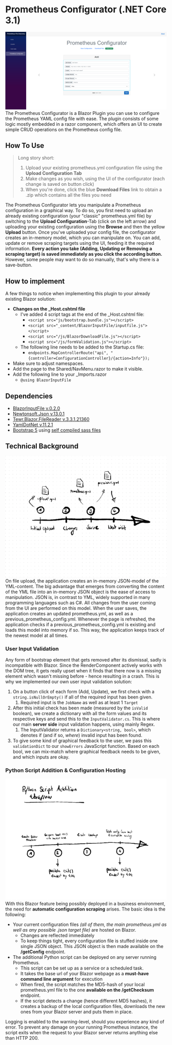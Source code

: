 ﻿# Prometheus Configurator (.NET Core 3.1)
![Prometheus_Configurator.png](Resources/Screenshots/UI_Add.png)
The Prometheus Configurator is a Blazor Plugin you can use to configure the Prometheus YAML config file with ease.
The plugin consists of some logic mostly embedded in a razor component, which offers an UI to create simple CRUD operations on the Prometheus config file.


## How To Use
> Long story short:
> 1. Upload your existing prometheus.yml configuration file using the **Upload Configuration Tab**
> 2. Make changes as you wish, using the UI of the configurator (each change is saved on button click)
> 3. When you're done, click the blue **Download Files** link to obtain a .zip which contains all the files you need

The Prometheus Configurator lets you manipulate a Prometheus configuration in a graphical way.
To do so, you first need to upload an already existing configuration (your "classic" prometheus.yml file) by switching to the **Upload Configuration**-Tab (click on the left arrow) and
uploading your existing configuration using the **Browse** and then the yellow **Upload** button. Once you've uploaded your config file, the configurator
creates an in-memory model, which you can manipulate on. You can add, update or remove scraping targets using the UI, feeding it the required information.
**Every action you take (Adding, Updating or Removing a scraping target) is saved immediately as you click the according button.** However, some people may want to do so manually, that's
why there is a save-button.

## How to implement
A few things to notice when implementing this plugin to your already existing Blazor solution:
- **Changes on the _Host.cshtml file**
  - I've added 4 script tags at the end of the _Host.cshtml file:
    - `<script src="js/bootstrap.bundle.js"></script>`
    - `<script src="_content/BlazorInputFile/inputfile.js"></script>`
    - `<script src="/js/BlazorDownloadFile.js"></script>`
    - `<script src="/js/formValidation.js"></script>`
  - The following  line needs to be added to the Startup.cs file:
    - `endpoints.MapControllerRoute("api", "{controller=ConfigurationController}/{action=Info"});`
- Make sure to adjust namespaces.
- Add the page to the Shared/NavMenu.razor to make it visible.
- Add the following line to your _Imports.razor
  - `@using BlazorInputFile`

## Dependencies
- [BlazorInputFile v.0.2.0](https://www.nuget.org/packages/BlazorInputFile)
- [Newtonsoft.Json v.13.0.1](https://www.nuget.org/packages/Newtonsoft.Json)
- [Tewr.Blazor.FileReader v.3.3.1.21360](https://www.nuget.org/packages/Tewr.Blazor.FileReader)
- [YamlDotNet v.11.2.1](https://www.nuget.org/packages/YamlDotNet)
- [Bootstrap 5](https://getbootstrap.com/docs/5.0/getting-started/introduction/) using [self compiled sass files](https://www.youtube.com/watch?v=9b4hYVNCFK4)

## Technical Background
![Workflow](Resources/Screenshots/workflow_2.png)
On file upload, the application creates an in-memory JSON-model of the YML-content. The big advantage that emerges from converting
the content of the YML file into an in-memory JSON object is the ease of access to manipulation. JSON is, in contrast to YML, widely supported
in many programming languages such as C#. All changes from the user coming from the UI are performed on this model. When the user saves, the application
creates an updated prometheus.yml, as well as a previous_prometheus_config.yml. Whenever the page is refreshed, the application checks if a previous_prometheus_config.yml
is existing and loads this model into memory if so. This way, the application keeps track of the newest model at all times.

### User Input Validation
Any form of bootstrap element that gets removed after its dismissal, sadly is incompatible with Blazor. Since the RenderComponent actively works with the DOM tree, it gets
really upset when it finds that there now is a missing element which wasn't missing before - hence resulting in a crash. This is why we implemented our own user input validation solution:

1. On a button click of each form (Add, Update), we first check with a `string.isNullOrEmpty()` if all of the required input has been given.
   1. Required input is the `JobName` as well as at least 1 `Target`
2. After this initial check has been made (measured by the `isValid` boolean), we create a dictionary with all the form values and its respective keys and send this to the
`InputValidator.cs`. This is where our main **server side** input validation happens, using mainly Regex.
   1. The InputValidator returns a `Dictionary<string, bool>`, which denotes if (and if so, _where_) invalid input has been found.
3. To give some kind of graphical feedback to the user, we pass this `validationDict` to our `showErrors` JavaScript function. Based on each bool, we can mix-match where graphical feedback
needs to be given, and which inputs are okay.


### Python Script Addition & Configuration Hosting
![PythonWorkflow](Resources/Screenshots/Python%20Script%20Addition/Python%20Script%20Addition%20-%20page%202.png)
With this Blazor feature being possibly deployed in a business environment, the need for **automatic configuration scraping** arises.
The basic idea is the following:
- Your current configuration files _(all of them, the main prometheus.yml as well as any possible .json target file)_ are hosted on Blazor.
  - Changes are reflected immediately
  - To keep things tight, every configuration file is stuffed inside one single JSON object. This JSON object is then made available on the **/getConfig** endpoint.
- The additional Python script can be deployed on any server running Prometheus.
  - This script can be set up as a service or a scheduled task.
  - It takes the base url of your Blazor webpage as a **must-have command line argument** for execution
  - When fired, the script matches the MD5-hash of your local prometheus.yml file to the one **available on the /getChecksum** endpoint.
  - If the script detects a change (hence different MD5 hashes), it creates a backup of the local configuration files, downloads the new ones from your Blazor server and puts them in place.

Logging is enabled to the warning-level, should you experience any kind of error. To prevent any damage on your running Prometheus instance, the script exits when the request to your Blazor
server returns anything else than HTTP 200.

